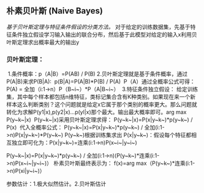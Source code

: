 ## 朴素贝叶斯 (Naive Bayes) 

*基于贝叶斯定理与特征条件假设的分类方法。*
	对于给定的训练数据集，先基于特征条件独立假设学习输入输出的联合分布，然后基于此模型对给定的输入x利用贝叶斯定理求出概率最大的输出y

### 贝叶斯定理：

​	1.条件概率：p（A|B）=P(AB) / P(B)
​	2.贝叶斯定理就是基于条件概率，通过P(A|B)来求P(B|A):
​		p(B|A)=P(A|B)*P(B) / P(A)
​				P（A）通过全概率公式可得：
​				P(A) = 全加（i:1->n）P（B~i~）*P（A|B~i~）
​	3.特征条件独立假设：
​		给定训练集，其中每个样本都包括n维特征，类标记集合含有K种类别。如果现在来一个新样本这么判断类别？
​		这个问题就是给定x它属于那个类别的概率更大。那么问题就转化为求解P(y1|x),p(y2|x)...p(yl|x)那个最大。
​			输出最大概率即可。arg max P(y~k~|x)
​			P(y~k~|x)采用贝叶斯定理求得：
​				P(y~k~|x)=P(x|y~k~)*p(y~k~) / P(x)
​			代入全概率公式：
​				P(y~k~|x)=P(x|y~k~)*p(y~k~) / 全加(i:1->n)P(x|y~k~)*P(y~k~)
​			P(y~k~)根据训练集求出
​			P(x|y~k~)：假设每个特征都相互独立即可化为：P(x|y~k~)=连乘(i:1->n)P(x~i~|y~i~)

P(y~k~|x)=P(x|y~k~)*p(y~k~) / 全加(i:1->n)(P(y~k~)*连乘(i:1->n)P(x~i~|y~i~)）
	朴素贝叶斯最终表示为：
		f(x)=arg max（P(y~k~)*连乘(i:1->n)P(xi|y~i~)）			

参数估计：1.极大似然估计。2.贝叶斯估计